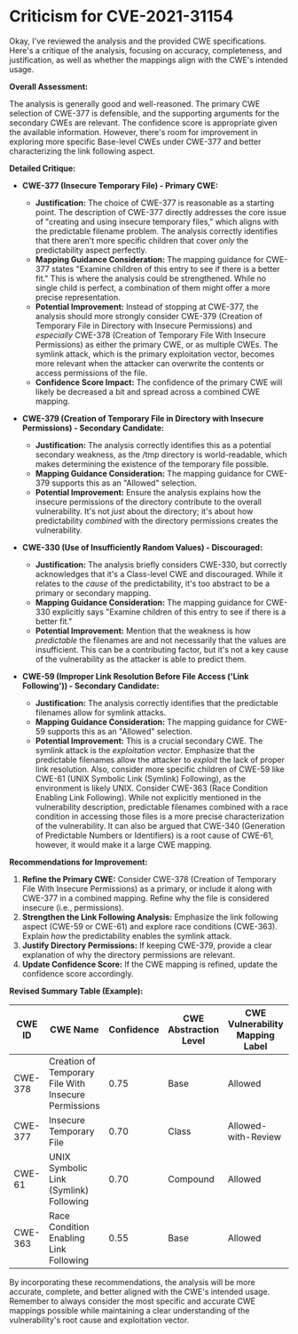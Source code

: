 # Criticism for CVE-2021-31154

Okay, I've reviewed the analysis and the provided CWE specifications. Here's a critique of the analysis, focusing on accuracy, completeness, and justification, as well as whether the mappings align with the CWE's intended usage.

**Overall Assessment:**

The analysis is generally good and well-reasoned. The primary CWE selection of CWE-377 is defensible, and the supporting arguments for the secondary CWEs are relevant. The confidence score is appropriate given the available information. However, there's room for improvement in exploring more specific Base-level CWEs under CWE-377 and better characterizing the link following aspect.

**Detailed Critique:**

*   **CWE-377 (Insecure Temporary File) - Primary CWE:**

    *   **Justification:** The choice of CWE-377 is reasonable as a starting point. The description of CWE-377 directly addresses the core issue of "creating and using insecure temporary files," which aligns with the predictable filename problem. The analysis correctly identifies that there aren't more specific children that cover *only* the predictability aspect perfectly.
    *   **Mapping Guidance Consideration:** The mapping guidance for CWE-377 states "Examine children of this entry to see if there is a better fit." This is where the analysis could be strengthened. While no single child is perfect, a combination of them might offer a more precise representation.
    *   **Potential Improvement:** Instead of stopping at CWE-377, the analysis should more strongly consider CWE-379 (Creation of Temporary File in Directory with Insecure Permissions) and *especially* CWE-378 (Creation of Temporary File With Insecure Permissions) as either the primary CWE, or as multiple CWEs.  The symlink attack, which is the primary exploitation vector, becomes more relevant when the attacker can overwrite the contents or access permissions of the file.
    *   **Confidence Score Impact:** The confidence of the primary CWE will likely be decreased a bit and spread across a combined CWE mapping.

*   **CWE-379 (Creation of Temporary File in Directory with Insecure Permissions) - Secondary Candidate:**

    *   **Justification:** The analysis correctly identifies this as a potential secondary weakness, as the /tmp directory is world-readable, which makes determining the existence of the temporary file possible.
    *   **Mapping Guidance Consideration:** The mapping guidance for CWE-379 supports this as an "Allowed" selection.
    *   **Potential Improvement:** Ensure the analysis explains how the insecure permissions of the directory contribute to the overall vulnerability. It's not *just* about the directory; it's about how predictability *combined* with the directory permissions creates the vulnerability.

*   **CWE-330 (Use of Insufficiently Random Values) - Discouraged:**

    *   **Justification:** The analysis briefly considers CWE-330, but correctly acknowledges that it's a Class-level CWE and discouraged. While it relates to the *cause* of the predictability, it's too abstract to be a primary or secondary mapping.
    *   **Mapping Guidance Consideration:** The mapping guidance for CWE-330 explicitly says "Examine children of this entry to see if there is a better fit."
    *   **Potential Improvement:** Mention that the weakness is how *predictable* the filenames are and not necessarily that the values are insufficient. This can be a contributing factor, but it's not a key cause of the vulnerability as the attacker is able to predict them.

*   **CWE-59 (Improper Link Resolution Before File Access ('Link Following')) - Secondary Candidate:**

    *   **Justification:** The analysis correctly identifies that the predictable filenames allow for symlink attacks.
    *   **Mapping Guidance Consideration:** The mapping guidance for CWE-59 supports this as an "Allowed" selection.
    *   **Potential Improvement:** This is a crucial secondary CWE. The symlink attack is the *exploitation vector*. Emphasize that the predictable filenames allow the attacker to *exploit* the lack of proper link resolution. Also, consider more specific children of CWE-59 like CWE-61 (UNIX Symbolic Link (Symlink) Following), as the environment is likely UNIX. Consider CWE-363 (Race Condition Enabling Link Following). While not explicitly mentioned in the vulnerability description, predictable filenames combined with a race condition in accessing those files is a more precise characterization of the vulnerability. It can also be argued that CWE-340 (Generation of Predictable Numbers or Identifiers) is a root cause of CWE-61, however, it would make it a large CWE mapping.

**Recommendations for Improvement:**

1.  **Refine the Primary CWE:** Consider CWE-378 (Creation of Temporary File With Insecure Permissions) as a primary, or include it along with CWE-377 in a combined mapping. Refine why the file is considered insecure (i.e., permissions).
2.  **Strengthen the Link Following Analysis:** Emphasize the link following aspect (CWE-59 or CWE-61) and explore race conditions (CWE-363). Explain *how* the predictability enables the symlink attack.
3.  **Justify Directory Permissions:** If keeping CWE-379, provide a clear explanation of why the directory permissions are relevant.
4.  **Update Confidence Score:** If the CWE mapping is refined, update the confidence score accordingly.

**Revised Summary Table (Example):**

| CWE ID | CWE Name | Confidence | CWE Abstraction Level | CWE Vulnerability Mapping Label | CWE-Vulnerability Mapping Notes |
|---|---|---|---|---|---|
| CWE-378 | Creation of Temporary File With Insecure Permissions | 0.75 | Base | Allowed | Primary CWE |
| CWE-377 | Insecure Temporary File | 0.70 | Class | Allowed-with-Review | Secondary Candidate |
| CWE-61 | UNIX Symbolic Link (Symlink) Following | 0.70 | Compound | Allowed | Secondary Candidate |
| CWE-363 | Race Condition Enabling Link Following | 0.55 | Base | Allowed | Secondary Candidate |

By incorporating these recommendations, the analysis will be more accurate, complete, and better aligned with the CWE's intended usage. Remember to always consider the most specific and accurate CWE mappings possible while maintaining a clear understanding of the vulnerability's root cause and exploitation vector.